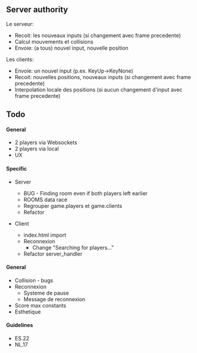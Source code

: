 ## Server authority
Le serveur:
- Recoit: les nouveaux inputs (si changement avec frame precedente)
- Calcul mouvements et collisions
- Envoie: (a tous) nouvel input, nouvelle position
  
Les clients:
- Envoie: un nouvel input (p.ex. KeyUp->KeyNone)
- Recoit: nouvelles positions, nouveaux inputs (si changement avec frame precedente)
- Interpolation locale des positions (si aucun changement d'input avec frame precedente)

## Todo
#### General
* 2 players via Websockets
* 2 players via local
* UX 

#### Specific
- Server
  - BUG - Finding room even if both players left earlier
  - ROOMS data race
  - Regrouper game.players et game.clients
  - Refactor

- Client
  - index.html import 
  - Reconnexion
    - Change "Searching for players..."
  - Refactor server_handler
#### General
- Collision - bugs
- Reconnexion
  - Systeme de pause
  - Message de reconnexion
- Score max constants
- Esthetique

#### Guidelines
- ES.22
- NL.17
